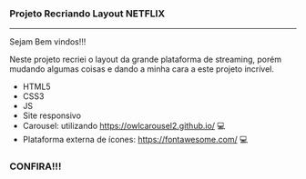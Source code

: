 ### Projeto Recriando Layout NETFLIX

------

Sejam Bem vindos!!!

Neste projeto recriei o layout da grande plataforma de streaming, porém mudando algumas coisas e dando a minha cara a este projeto incrível.

- HTML5
- CSS3
- JS
- Site responsivo
- Carousel: utilizando https://owlcarousel2.github.io/ :computer:
- Plataforma externa de ícones: https://fontawesome.com/ :computer:

### CONFIRA!!!

